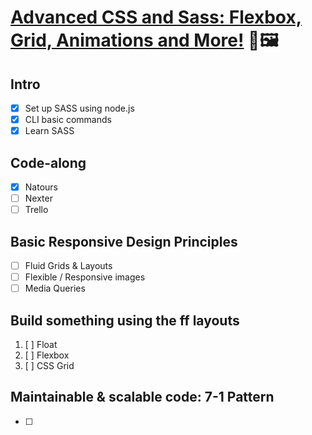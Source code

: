 # [Advanced CSS and Sass: Flexbox, Grid, Animations and More!](https://bit.ly/advanced-CSS-SASS) 🎨🖼

<!-- 👨‍💻 body -->

## Intro

- [x] Set up SASS using node.js
- [x] CLI basic commands
- [x] Learn SASS

## Code-along

- [x] Natours
- [ ] Nexter
- [ ] Trello

## Basic Responsive Design Principles

- [ ] Fluid Grids & Layouts
- [ ] Flexible / Responsive images
- [ ] Media Queries

## Build something using the ff layouts

1. [ ] Float
2. [ ] Flexbox
3. [ ] CSS Grid

## Maintainable & scalable code: 7-1 Pattern

- [ ]

<!-- 🦶 Footer  -->
<!-- created using: https://markdownlivepreview.com/ -->
